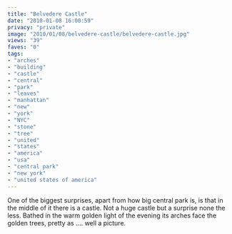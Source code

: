 ```yaml
---
title: "Belvedere Castle"
date: "2010-01-08 16:00:59"
privacy: "private"
image: "2010/01/08/belvedere-castle/belvedere-castle.jpg"
views: "39"
faves: "0"
tags:
- "arches"
- "building"
- "castle"
- "central"
- "park"
- "leaves"
- "manhattan"
- "new"
- "york"
- "NYC"
- "stone"
- "tree"
- "united"
- "states"
- "america"
- "usa"
- "central park"
- "new york"
- "united states of america"
---
```

One of the biggest surprises, apart from how big central park is, is that in the middle of it there is a castle. Not a huge castle but a surprise none the less. Bathed in the warm golden light of the evening its arches face the golden trees, pretty as .... well a picture.<a href="http://www.phillprice.com/2010/01/09/belvedere-castle" rel="nofollow"></a>
